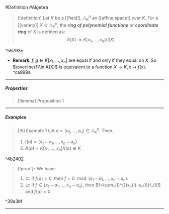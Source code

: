 #Definition #Algebra 

> [!definition]
> Let $K$ be a [[field]], $\mathbb{A}_{K}^n$ an [[affine space]] over $K$. For a [[variety]] $X\subseteq \mathbb{A}_{K}^n$, the ***ring of polynomial functions*** or ***coordinate ring*** of $X$ is defined as: $$A(X):=K[x_{1},\dots,x_{n}] / I(X)$$

^56793e

- **Remark**: $f,g\in K[x_{1},\dots,x_{n}]$ are equal if and only if they equal on $X$. So $\overline{f}\in A(X)$ is equivalent to a function $X\to K,x\mapsto f(x)$.  ^ca999a
---
##### Properties
> [!lemma] Proposition 1
> 
---
##### Examples
> [!h] Example 1
> Let $a=(a_{1},\dots,a_{n})\in \mathbb{A}_{K}^n$. Then, 
> 1. $I(a)=(x_{1}-a_{1},\dots,x_{n}-a_{n})$
> 2. $A(a)=K[x_{1},\dots,x_{n}] / I(a)\cong K$

^4b2402

> [!proof]-
> We have:
> 1. $\subseteq$: if $f(a)=0$, then $f=0\mod (x_{1}-a_{1},\dots,x_{n}-a_{n})$.
> 2. $\supseteq$: if $f\in (x_{1}-a_{1},\dots,x_{n}-a_{n})$, then $f=\sum_{i}^{}(x_{i}-a_{i})f_{i}$ and $f(a)=0$.

^39a3bf

---